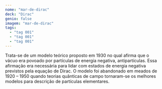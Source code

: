 ```yaml
---
nome: "mar-de-dirac"
deck: "Dirac"
genio: false
imagem: "mar-de-dirac"
tags:
  - "tag 001"
  - "tag 001"
  - "tag 001"
---
```


Trata-se de um modelo teórico proposto em 1930 no qual afirma que o vácuo era povoado por partículas de energia negativa, antipartículas. Essa afirmação era necessária para lidar com estados de energia negativa previstos pela equação de Dirac. O modelo foi abandonado em meados de 1920 – 1950 quando teorias quânticas de campo tornaram-se os melhores modelos para descrição de partículas elementares.
